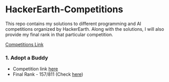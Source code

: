 # HackerEarth-Competitions
This repo contains my solutions to different programming and AI competitions organized by HackerEarth. Along with the solutions, I will also provide my final rank in that particular competition.

<a href="https://www.hackerearth.com/challenges/">Competitions Link</a>

### 1. Adopt a Buddy
- Competition link <a href="https://www.hackerearth.com/challenges/competitive/hackerearth-machine-learning-challenge-pet-adoption/">here</a>
- Final Rank - 157/811 (Check <a href="https://www.hackerearth.com/challenges/competitive/hackerearth-machine-learning-challenge-pet-adoption/leaderboard/pet-adoption-9-5838c75b/page/4/">here</a>)
